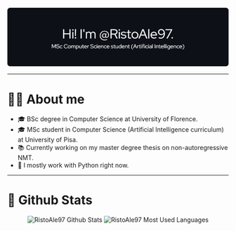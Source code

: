 ![Profile Introduction](assets/github_profile.png)

---

# :technologist: About me

- 🎓 BSc degree in Computer Science at University of Florence.
- 🎓 MSc student in Computer Science (Artificial Intelligence curriculum) at University of Pisa.
- 📚 Currently working on my master degree thesis on non-autoregressive NMT.
- 🔨 I mostly work with Python right now.

---

# :bookmark_tabs: Github Stats

<div align="center">
  <img src="https://github-readme-stats.vercel.app/api?username=RistoAle97&show_icons=true&count_private=true&hide_border=true&theme=github_dark" alt="RistoAle97 Github Stats" height=200/>
  <img src="https://github-readme-stats.vercel.app/api/top-langs/?username=RistoAle97&langs_count=3&hide_border=true&theme=github_dark" alt="RistoAle97 Most Used Languages" heigth=200/>
</div>
